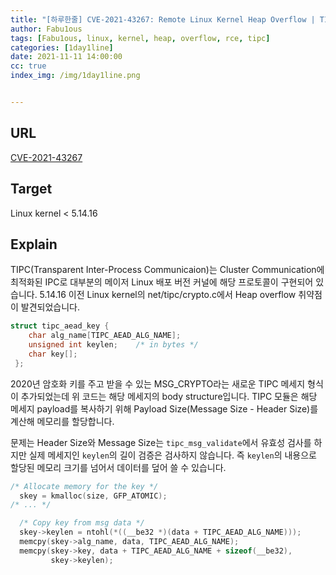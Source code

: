 ```yaml
---
title: "[하루한줄] CVE-2021-43267: Remote Linux Kernel Heap Overflow | TIPC Module Allows Arbitrary Code Execution"
author: Fabu1ous
tags: [Fabu1ous, linux, kernel, heap, overflow, rce, tipc]
categories: [1day1line]
date: 2021-11-11 14:00:00
cc: true
index_img: /img/1day1line.png


---
```




## URL

[CVE-2021-43267](https://www.sentinelone.com/labs/tipc-remote-linux-kernel-heap-overflow-allows-arbitrary-code-execution/)



## **Target**

Linux kernel < 5.14.16



## **Explain**

TIPC(Transparent Inter-Process Communicaion)는 Cluster Communication에 최적화된 IPC로 대부분의 메이저 Linux 배포 버전 커널에 해당 프로토콜이 구현되어 있습니다. 5.14.16 이전 Linux kernel의 net/tipc/crypto.c에서 Heap overflow 취약점이 발견되었습니다.

```c
struct tipc_aead_key {
	char alg_name[TIPC_AEAD_ALG_NAME];
	unsigned int keylen; 	/* in bytes */
	char key[];
 };
```

2020년 암호화 키를 주고 받을 수 있는 MSG_CRYPTO라는 새로운 TIPC 메세지 형식이 추가되었는데 위 코드는 해당 메세지의 body structure입니다. TIPC 모듈은 해당 메세지 payload를 복사하기 위해 Payload Size(Message Size - Header Size)를 계산해 메모리를 할당합니다.

문제는 Header Size와 Message Size는 `tipc_msg_validate`에서 유효성 검사를 하지만 실제 메세지인 `keylen`의 길이 검증은 검사하지 않습니다. 즉 `keylen`의 내용으로 할당된 메모리 크기를 넘어서 데이터를 덮어 쓸 수 있습니다.

```c
/* Allocate memory for the key */
  skey = kmalloc(size, GFP_ATOMIC);
/* ... */

  /* Copy key from msg data */
  skey->keylen = ntohl(*((__be32 *)(data + TIPC_AEAD_ALG_NAME)));
  memcpy(skey->alg_name, data, TIPC_AEAD_ALG_NAME);
  memcpy(skey->key, data + TIPC_AEAD_ALG_NAME + sizeof(__be32),
         skey->keylen);
```